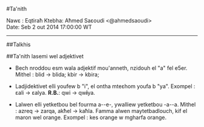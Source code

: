 #Ta'nith

Nawɛ :	Eqtiraħ
Ktebha:	Aħmed Saɛoudi <@ahmedsaoudi>  
Date:	Seb 2 out 2014 17:00:00 WT

---

##Talkhis

##Ta'nith lasemi wel adjektivet

- Bech nroddou esm wala adjektif mou'anneth, nzidouh el "a" fel e5er. Mithel : blid -> blida; kbir -> kbira; 

- Ladjidektivet elli youfew b "i", el ontha mteɛhom youfa b "ya". Exompel : ɛali -> ɛalya. **R.B.**: qwi -> qw**i**ya.

- Lalwen elli yetketbou bel fourma a--e-, ywalliew yetketbou -a--a. Mithel : azreq -> zarqa, akħel -> kaħla. Famma alwen maytetbadlouch, kif el maron wel orange. Exompel : kes orange w mgharfa orange.
